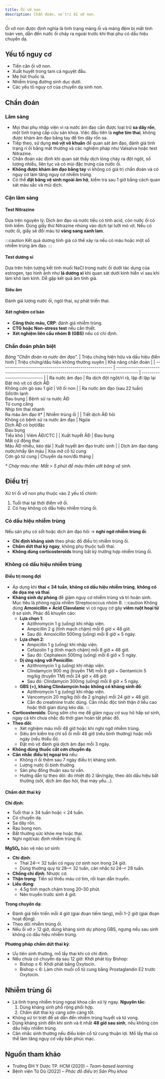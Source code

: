 ```yaml
---
title: Ối vỡ non
description: Chẩn đoán, xử trí ối vỡ non.
---
```


Ối vỡ non được định nghĩa là tình trạng màng ối và màng đệm bị mất tính toàn vẹn, dẫn đến nước ối chảy ra ngoài trước khi thai phụ có dấu hiệu chuyển dạ.

## Yếu tố nguy cơ

- Tiền căn ối vỡ non.
- Xuất huyết trong tam cá nguyệt đầu.
- Mẹ hút thuốc lá.
- Nhiễm trùng đường sinh dục dưới.
- Các yếu tố nguy cơ của chuyển dạ sinh non.

## Chẩn đoán

### Lâm sàng

- Mọi thai phụ nhập viện vì ra nước âm đạo cần được loại trừ **sa dây rốn**, một tình trạng cấp cứu sản khoa. Việc đầu tiên là **nghe tim thai**, không được khám âm đạo bằng tay để tìm dây rốn sa.
- Tiếp theo, sử dụng **mỏ vịt vô khuẩn** để quan sát âm đạo, đánh giá tình trạng rỉ ối bằng mắt thường và các nghiệm pháp như Valsalva hoặc test Nitrazine.
- Chẩn đoán xác định khi quan sát thấy dịch lỏng chảy ra đột ngột, số lượng nhiều, liên tục và có mùi đặc trưng của nước ối.
- **Không được khám âm đạo bằng tay** vì không có giá trị chẩn đoán và có nguy cơ làm tăng nguy cơ nhiễm trùng.
- Có thể **đặt băng vệ sinh ngoài âm hộ**, kiểm tra sau 1 giờ bằng cách quan sát màu sắc và mùi dịch.

### Cận lâm sàng

#### Test Nitrazine

Dựa trên nguyên lý: Dịch âm đạo và nước tiểu có tính acid, còn nước ối có tính kiềm. Dùng giấy thử Nitrazine nhúng vào dịch tại lưỡi mỏ vịt. Nếu có nước ối, giấy sẽ đổi màu từ **vàng sang xanh lam**.

:::caution
Kết quả dương tính giả có thể xảy ra nếu có máu hoặc một số nhiễm trùng âm đạo.
:::

#### Test dương sỉ

Dựa trên hiện tượng kết tinh muối NaCl trong nước ối dưới tác dụng của estrogen, tạo hình ảnh như **lá dương xỉ** khi quan sát dưới kính hiển vi sau khi làm khô lam kính. Dễ gặp kết quả âm tính giả.

#### Siêu âm

Đánh giá lượng nước ối, ngôi thai, sự phát triển thai.

#### Xét nghiệm cơ bản

- **Công thức máu, CRP**: đánh giá nhiễm trùng.
- **CTG hoặc Non-stress test** nếu cần thiết.
- **Xét nghiệm liên cầu nhóm B (GBS)** nếu có chỉ định.

### Chẩn đoán phân biệt

_Bảng "Chẩn đoán ra nước âm đạo"._
| Triệu chứng hiện hữu và dấu hiệu điển hình | Triệu chứng/dấu hiệu không thường xuyên | Khả năng chẩn đoán |
| -------------------------------------------------------- | ----------------------------------------------------------------------------------------- | ---------------------------- |
| Ra nước âm đạo | Ra dịch đột ngột/rĩ rã, lặp đi lặp lại<br>Đặt mỏ vịt có dịch ÂĐ<br>Không cơn gò sau 1 giờ | Vỡ ối non |
| Ra nước âm đạo (sau 22 tuần) <br>Sốt/ớn lạnh<br>Đau bụng | Bệnh sử ra nước ÂĐ<br>Tử cung căng<br>Nhịp tim thai nhanh<br>Ra máu âm đạo ít\* | Nhiễm trùng ối |
| Tiết dịch ÂĐ hôi <br>Không có bệnh sử ra nước âm đạo | Ngứa<br>Dịch ÂĐ có bọt/đặc <br>Đau bụng<br> Tiểu khó | Viêm ÂĐ/CTC |
| Xuất huyết ÂĐ | Đau bụng <br> Mất cử động thai <br>Máu ÂĐ nhiều, kéo dài | Xuất huyết âm đạo trước sinh |
| Dịch âm đạo dạng nước/nhầy lẫn máu | Xóa mở cổ tử cung<br>Cơn gò tử cung | Chuyển dạ non/đủ tháng |

_\* Chảy máu nhẹ: Mất > 5 phút để máu thấm ướt băng vệ sinh._

## Điều trị

Xử trí ối vỡ non phụ thuộc vào 2 yếu tố chính:

1. Tuổi thai tại thời điểm vỡ ối.
2. Có hay không có dấu hiệu nhiễm trùng ối.

### Có dấu hiệu nhiễm trùng

Nếu sản phụ có sốt hoặc dịch âm đạo hôi → **nghi ngờ nhiễm trùng ối**:

- **Chỉ định kháng sinh** theo phác đồ điều trị nhiễm trùng ối.
- **Chấm dứt thai kỳ ngay**, không phụ thuộc tuổi thai.
- **Không dùng corticosteroids** trong bất kỳ trường hợp nhiễm trùng ối.

### Không có dấu hiệu nhiễm trùng

#### Điều trị mong đợi

- Áp dụng khi **thai < 34 tuần**, **không có dấu hiệu nhiễm trùng**, **không có đe dọa mẹ và thai**.
- **Kháng sinh dự phòng** để giảm nguy cơ nhiễm trùng và trì hoãn sinh. Mục tiêu là phòng ngừa nhiễm Streptococcus nhóm B.
  :::caution
  Không dùng **Amoxicillin + Acid Clavulanic** vì có nguy cơ gây **viêm ruột hoại tử** ở sơ sinh. Phác đồ khuyến cáo:
  - **Lựa chọn 1**:
    - Azithromycin 1 g (uống) khi nhập viện.
    - Ampicillin 2 g (tĩnh mạch chậm) mỗi 6 giờ × 48 giờ.
    - Sau đó: Amoxicillin 500mg (uống) mỗi 8 giờ × 5 ngày.
  - **Lựa chọn 2**:
    - Ampicillin 1 g (uống) khi nhập viện.
    - Cefazolin 1 g (tĩnh mạch chậm) mỗi 8 giờ × 48 giờ.
    - Sau đó: Cephalexin 500mg (uống) mỗi 6 giờ × 5 ngày.
  - **Dị ứng nặng với Penicillin**:
    - Azithromycin 1 g (uống) khi nhập viện.
    - Clindamycin 900 mg (truyền TM) mỗi 8 giờ + Gentamicin 5 mg/kg (truyền TM) mỗi 24 giờ × 48 giờ.
    - Sau đó: Clindamycin 300mg (uống) mỗi 8 giờ × 5 ngày.
  - **GBS (+), kháng Clindamycin hoặc không có kháng sinh đồ**:
    - Azithromycin 1 g (uống) khi nhập viện.
    - Vancomycin 20 mg/kg (tối đa 2 g/ngày) mỗi 24 giờ × 48 giờ.
    - Cần đo creatinine trước dùng. Cân nhắc độc tính thận ở liều cao hoặc thời gian dùng kéo dài.
      :::
- **Corticosteroids**: Dùng sớm cho mẹ để giảm nguy cơ suy hô hấp sơ sinh, ngay cả khi chưa chắc đủ thời gian hoàn tất phác đồ.
- **Theo dõi**:
  - Xét nghiệm máu mỗi 48 giờ hoặc khi nghi ngờ nhiễm trùng.
  - Siêu âm kiểm tra chỉ số ối mỗi 48 giờ (nếu bình thường) hoặc mỗi ngày (nếu thiểu ối).
  - Đặt mỏ vịt đánh giá dịch âm đạo mỗi 3 ngày.
- **Không dùng thuốc cắt cơn chuyển dạ**.
- **Cân nhắc điều trị ngoại trú** nếu:
  - Không rỉ ối thêm sau 7 ngày điều trị kháng sinh.
  - Lượng nước ối bình thường.
  - Sản phụ đồng thuận sau tư vấn.
  - Hướng dẫn tự theo dõi: đo nhiệt độ 2 lần/ngày, theo dõi dấu hiệu bất thường (sốt, dịch âm đạo hôi, thai máy yếu...).

#### Chấm dứt thai kỳ

**Chỉ định**:

- Tuổi thai ≥ 34 tuần hoặc < 24 tuần.
- Có chuyển dạ.
- Sa dây rốn.
- Rau bong non.
- Bất thường sức khỏe mẹ hoặc thai.
- Nghi ngờ/xác định nhiễm trùng ối.

**MgSO₄** bảo vệ não sơ sinh:

- **Chỉ định**:
  - Thai 24–< 32 tuần có nguy cơ sinh non trong 24 giờ.
  - Dùng thường quy từ 28–< 32 tuần, cân nhắc từ 24–< 28 tuần.
- **Chống chỉ định**: Nhược cơ.
- **Thận trọng**: Tiền sử thiếu máu cơ tim, rối loạn dẫn truyền.
- **Liều dùng**:
  - 4.5g tĩnh mạch chậm trong 20–30 phút.
  - Nên truyền trước sinh 4 giờ.

**Trong chuyển dạ**:

- Đánh giá tiến triển mỗi 4 giờ (giai đoạn tiềm tàng), mỗi 1–2 giờ (giai đoạn hoạt động).
- Theo dõi nhiễm trùng ối.
- Nếu ối vỡ > 12 giờ, dùng kháng sinh dự phòng GBS, ngưng nếu sau sinh không có dấu hiệu nhiễm trùng.

**Phương pháp chấm dứt thai kỳ**:

- Ưu tiên sinh thường, mổ lấy thai khi có chỉ định.
- Nếu chưa có chuyển dạ sau 12 giờ: Khởi phát tùy Bishop:
  - Bishop ≥ 6: Khởi phát bằng Oxytocin.
  - Bishop < 6: Làm chín muồi cổ tử cung bằng Prostaglandin E2 trước Oxytocin.

## Nhiễm trùng ối

- Là tình trạng nhiễm trùng ngoại khoa cần xử lý ngay. **Nguyên tắc**:
  1. Dùng kháng sinh phổ rộng phối hợp.
  2. Chấm dứt thai kỳ càng sớm càng tốt.
- Không xử trí triệt để sẽ dẫn đến nhiễm trùng huyết và tử vong.
- Dùng kháng sinh đến khi sinh và ít nhất **48 giờ sau sinh**, nếu không còn dấu hiệu nhiễm trùng.
- Cân nhắc sinh thường nếu điều kiện cổ tử cung thuận lợi. Mổ lấy thai có thể làm tăng nguy cơ vấy bẩn phúc mạc.

## Nguồn tham khảo

- Trường ĐH Y Dược TP. HCM (2020) – _Team-based learning_
- Bệnh viện Từ Dũ (2022) – _Phác đồ điều trị Sản Phụ khoa_
